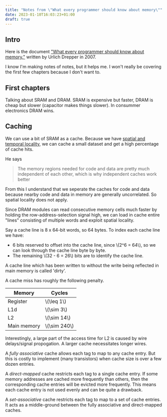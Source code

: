 ```yaml
---
title: "Notes from \"What every programmer should know about memory\""
date: 2023-01-10T16:03:23+01:00
draft: true
---
```


## Intro

Here is the document ["What every programmer should know about memory."](https://people.freebsd.org/~lstewart/articles/cpumemory.pdf) written by Urlich Drepper in 2007.

I know I'm making notes of notes, but it helps me. I won't really be covering the first few chapters because I don't want to.

## First chapters

Talking about SRAM and DRAM. SRAM is expensive but faster, DRAM is cheap but slower (capacitor makes things slower). In consummer electronics DRAM wins.

## Caching 

We can use a bit of SRAM as a cache. Because we have [spatial and temporal locality](https://en.wikipedia.org/wiki/Locality_of_reference), we can cache a small dataset and get a high percentage of cache hits.

He says

> The memory regions needed for code and data are pretty much independent of each other, which is why independent caches work better

From this I understand that we seperate the caches for code and data because nearby code and data in memory are generally uncorrelated. So spatial locality does not apply.

Since DRAM modules can read consecutive memory cells much faster by holding the row-address-selection signal high, we can load in cache entire "lines" consisting of multiple words and exploit spatial locality.

Say a cache line is 8 x 64-bit words, so 64 bytes. To index each cache line we have:

- 6 bits reserved to offset into the cache line, since \\(2^6 = 64\\), so we can look through the cache line byte by byte.
- The remaining \\(32 - 6 = 26\\) bits are to identify the cache line.

A cache line which has been written to without the write being reflected in main memory is called 'dirty'.

A cache miss has roughly the following penalty.

| Memory | Cycles |
| ------ | ------ |
| Register | \\(\leq 1\\) |
| L1d | \\(\sim 3\\) |
| L2 | \\(\sim 14\\) |
| Main memory | \\(\sim 240\\) |

Interestingly, a large part of the access time for L2 is caused by wire delays/signal propogation. A larger cache necessitates longer wires.

A *fully associative* cache allows each tag to map to any cache entry. But this is costly to implement (many transistors) when cache size is over a few dozen entries.

A *direct-mapped* cache restricts each tag to a single cache entry. If some memory addresses are cached more frequently than others, then the corresponding cache entries will be evicted more frequently. This means each cache entry is not used evenly and can be quite a drawback.

A *set-associative* cache restricts each tag to map to a set of cache entries. It acts as a middle-ground between the fully associative and direct-mapped caches.

